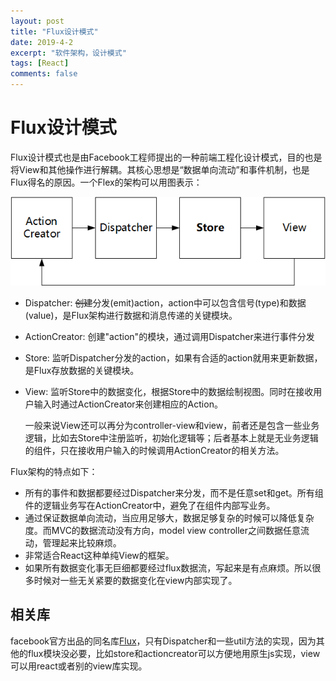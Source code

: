 ```yaml
---
layout: post
title: "Flux设计模式"
date: 2019-4-2
excerpt: "软件架构，设计模式"
tags: [React]
comments: false
---
```


# Flux设计模式

Flux设计模式也是由Facebook工程师提出的一种前端工程化设计模式，目的也是将View和其他操作进行解耦。其核心思想是“数据单向流动”和事件机制，也是Flux得名的原因。一个Flex的架构可以用图表示：

![Flux](../assets/img/mdimg/2019-4-2-Flux设计模式_React/Flux-1554184990730.png)

- Dispatcher: ~~创建~~分发(emit)action，action中可以包含信号(type)和数据(value)，是Flux架构进行数据和消息传递的关键模块。

- ActionCreator: 创建"action"的模块，通过调用Dispatcher来进行事件分发

- Store: 监听Dispatcher分发的action，如果有合适的action就用来更新数据，是Flux存放数据的关键模块。

- View: 监听Store中的数据变化，根据Store中的数据绘制视图。同时在接收用户输入时通过ActionCreator来创建相应的Action。

  一般来说View还可以再分为controller-view和view，前者还是包含一些业务逻辑，比如去Store中注册监听，初始化逻辑等；后者基本上就是无业务逻辑的组件，只在接收用户输入的时候调用ActionCreator的相关方法。

Flux架构的特点如下：

- 所有的事件和数据都要经过Dispatcher来分发，而不是任意set和get。所有组件的逻辑业务写在ActionCreator中，避免了在组件内部写业务。
- 通过保证数据单向流动，当应用足够大，数据足够复杂的时候可以降低复杂度。而MVC的数据流动没有方向，model view controller之间数据任意流动，管理起来比较麻烦。
- 非常适合React这种单纯View的框架。
- 如果所有数据变化事无巨细都要经过flux数据流，写起来是有点麻烦。所以很多时候对一些无关紧要的数据变化在view内部实现了。

## 相关库

facebook官方出品的同名库[Flux](<https://facebook.github.io/flux/>)，只有Dispatcher和一些util方法的实现，因为其他的flux模块没必要，比如store和actioncreator可以方便地用原生js实现，view可以用react或者别的view库实现。

